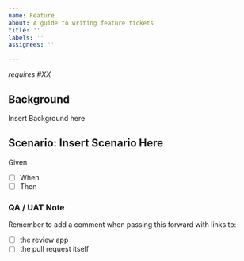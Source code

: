 ```yaml
---
name: Feature
about: A guide to writing feature tickets
title: ''
labels: ''
assignees: ''

---
```


<!-- The issue title should follow the format of User Role/Type - Feature/Location - Function. e.g "Admin - Dashboard - Save Page" -->

<!-- Blockers/Dependencies (optional): List any related Issues that are blocking this new Issue being worked or shipped. We try to avoid writing stories in a way that creates immediate blockers but sometimes it is unavoidable for complex issues. -->
_requires #XX_

<!-- Background (required): a place to provide a quick summary of why this feature is being implemented and any other useful information that may help in the working of this issue. It is especially helpful to describe the problem that is being solved for what user. And to describe the business need/value. -->
## Background
Insert Background here

<!-- Scenario (required): give the scenario a title, often a phrase capturing the activity/result that is occurring. Include `Scenario: ` -->
## Scenario: Insert Scenario Here
<!-- Acceptance Criteria written in Given/When/Then format with checkboxes. Given my situation, when I perform some sort of action, then I am given an expected result.
e.g.
Given I am an Admin
- [ ] When I select "Save"
- [ ] Then My pages saves
- [ ] And I am directed to the Homepage
-->
Given
- [ ] When
- [ ] Then

### QA / UAT Note
Remember to add a comment when passing this forward with links to:
- [ ] the review app
- [ ] the pull request itself
